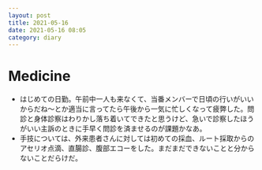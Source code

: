 ```yaml
---
layout: post
title: 2021-05-16
date: 2021-05-16 08:05
category: diary
---
```


# Medicine
- はじめての日勤。午前中一人も来なくて、当番メンバーで日頃の行いがいいからだね～とか適当に言ってたら午後から一気に忙しくなって疲弊した。問診と身体診察はわりかし落ち着いてできたと思うけど、急いで診察したほうがいい主訴のときに手早く問診を済ませるのが課題かなあ。
- 手技については、外来患者さんに対しては初めての採血、ルート採取からのアセリオ点滴、直腸診、腹部エコーをした。まだまだできないことと分からないことだらけだ。